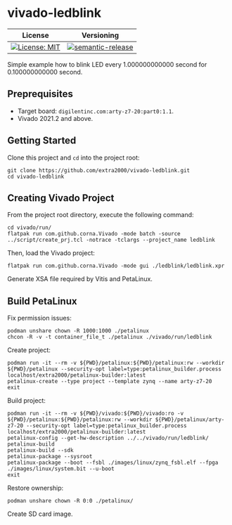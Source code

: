 # vivado-ledblink

| License | Versioning |
| ------- | ---------- |
| [![License: MIT](https://img.shields.io/badge/License-MIT-yellow.svg)](https://opensource.org/licenses/MIT) | [![semantic-release](https://img.shields.io/badge/%20%20%F0%9F%93%A6%F0%9F%9A%80-semantic--release-e10079.svg)](https://github.com/semantic-release/semantic-release) |

Simple example how to blink LED every 1.000000000000 second for 0.100000000000 second.


## Preprequisites

* Target board: `digilentinc.com:arty-z7-20:part0:1.1`.
* Vivado 2021.2 and above.


## Getting Started

Clone this project and `cd` into the project root:
```
git clone https://github.com/extra2000/vivado-ledblink.git
cd vivado-ledblink
```


## Creating Vivado Project

From the project root directory, execute the following command:
```
cd vivado/run/
flatpak run com.github.corna.Vivado -mode batch -source ../script/create_prj.tcl -notrace -tclargs --project_name ledblink
```

Then, load the Vivado project:
```
flatpak run com.github.corna.Vivado -mode gui ./ledblink/ledblink.xpr
```

Generate XSA file required by Vitis and PetaLinux.


## Build PetaLinux

Fix permission issues:
```
podman unshare chown -R 1000:1000 ./petalinux
chcon -R -v -t container_file_t ./petalinux ./vivado/run/ledblink
```

Create project:
```
podman run -it --rm -v ${PWD}/petalinux:${PWD}/petalinux:rw --workdir ${PWD}/petalinux --security-opt label=type:petalinux_builder.process localhost/extra2000/petalinux-builder:latest
petalinux-create --type project --template zynq --name arty-z7-20
exit
```

Build project:
```
podman run -it --rm -v ${PWD}/vivado:${PWD}/vivado:ro -v ${PWD}/petalinux:${PWD}/petalinux:rw --workdir ${PWD}/petalinux/arty-z7-20 --security-opt label=type:petalinux_builder.process localhost/extra2000/petalinux-builder:latest
petalinux-config --get-hw-description ../../vivado/run/ledblink/
petalinux-build
petalinux-build --sdk
petalinux-package --sysroot
petalinux-package --boot --fsbl ./images/linux/zynq_fsbl.elf --fpga ./images/linux/system.bit --u-boot
exit
```

Restore ownership:
```
podman unshare chown -R 0:0 ./petalinux/
```

Create SD card image.
